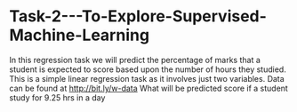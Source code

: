 # Task-2---To-Explore-Supervised-Machine-Learning
In this regression task we will predict the percentage of  marks that a student is expected to score based upon the  number of hours they studied. This is a simple linear  regression task as it involves just two variables.  Data can be found at http://bit.ly/w-data What will be predicted score if a student study for 9.25 hrs in a  day
